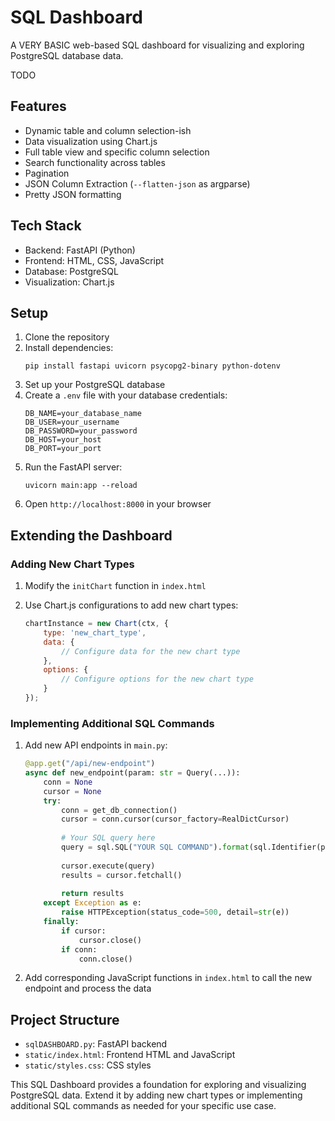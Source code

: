 # SQL Dashboard

A VERY BASIC web-based SQL dashboard for visualizing and exploring PostgreSQL database data.

TODO

## Features

- Dynamic table and column selection-ish
- Data visualization using Chart.js
- Full table view and specific column selection
- Search functionality across tables
- Pagination
- JSON Column Extraction (`--flatten-json` as argparse)
- Pretty JSON formatting

## Tech Stack

- Backend: FastAPI (Python)
- Frontend: HTML, CSS, JavaScript
- Database: PostgreSQL
- Visualization: Chart.js

## Setup

1. Clone the repository
2. Install dependencies:
   ```
   pip install fastapi uvicorn psycopg2-binary python-dotenv
   ```
3. Set up your PostgreSQL database
4. Create a `.env` file with your database credentials:
   ```
   DB_NAME=your_database_name
   DB_USER=your_username
   DB_PASSWORD=your_password
   DB_HOST=your_host
   DB_PORT=your_port
   ```
5. Run the FastAPI server:
   ```
   uvicorn main:app --reload
   ```
6. Open `http://localhost:8000` in your browser

## Extending the Dashboard

### Adding New Chart Types

1. Modify the `initChart` function in `index.html`
2. Use Chart.js configurations to add new chart types:

   ```javascript
   chartInstance = new Chart(ctx, {
       type: 'new_chart_type',
       data: {
           // Configure data for the new chart type
       },
       options: {
           // Configure options for the new chart type
       }
   });
   ```

### Implementing Additional SQL Commands

1. Add new API endpoints in `main.py`:

   ```python
   @app.get("/api/new-endpoint")
   async def new_endpoint(param: str = Query(...)):
       conn = None
       cursor = None
       try:
           conn = get_db_connection()
           cursor = conn.cursor(cursor_factory=RealDictCursor)
           
           # Your SQL query here
           query = sql.SQL("YOUR SQL COMMAND").format(sql.Identifier(param))
           
           cursor.execute(query)
           results = cursor.fetchall()
           
           return results
       except Exception as e:
           raise HTTPException(status_code=500, detail=str(e))
       finally:
           if cursor:
               cursor.close()
           if conn:
               conn.close()
   ```

2. Add corresponding JavaScript functions in `index.html` to call the new endpoint and process the data

## Project Structure

- `sqlDASHBOARD.py`: FastAPI backend
- `static/index.html`: Frontend HTML and JavaScript
- `static/styles.css`: CSS styles

This SQL Dashboard provides a foundation for exploring and visualizing PostgreSQL data. Extend it by adding new chart types or implementing additional SQL commands as needed for your specific use case.
